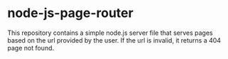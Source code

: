 # node-js-page-router
 This repository contains a simple node.js server file that serves pages based on the url provided by the user. If the url is invalid, it returns a 404 page not found.

